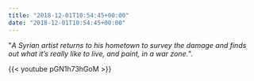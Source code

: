 ```yaml
---
title: "2018-12-01T10:54:45+00:00"
date: "2018-12-01T10:54:45+00:00"
---
```


"*A Syrian artist returns to his hometown to survey the damage and finds out what it’s really like to live, and paint, in a war zone.*".

{{< youtube pGN1h73hGoM >}}
